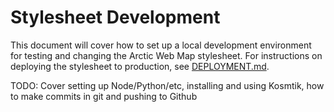 # Stylesheet Development

This document will cover how to set up a local development environment for testing and changing the Arctic Web Map stylesheet. For instructions on deploying the stylesheet to production, see [DEPLOYMENT.md](DEPLOYMENT.md).

TODO: Cover setting up Node/Python/etc, installing and using Kosmtik, how to make commits in git and pushing to Github
